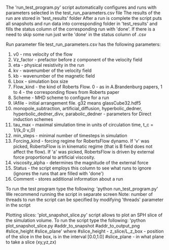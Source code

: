 The 'run_test_program.py' script automatically configures and runs with parameters selected in the test_run_parameters.csv file
The results of the run are stored in 'test_results' folder
After a run is complete the script puts all snapshots and run data into corresponding folder in 'test_results' and fills the status column of the corresponding run with 'done'. If there is a need to skip some run just write 'done' in the status column of .csv

Run parameter file 
test_run_parameters.csv has the following parameters:
1) v0 - rms velocity of the flow
2) Vz_factor - prefactor before z component of the velocity field
3) eta - physical resistivity in the run
4) kv - wavenumber of the velocity field
5) kb - wavenumber of the magnetic field
6) Lbox - simulation box size
7) Flow_kind - the kind of Roberts Flow. 0 - as in A.Brandenburg papers, 1 to 4 - the corresponding flows from Roberts paper
8) Scheme - MHD scheme to configure for a run
9) IAfile - initial arrangement file. g32 means glassCube32.hdf5
10) monopole_subtraction, artificial_diffusion, hyperbolic_dedner, hyperbolic_dedner_divv, parabolic_dedner - parameters for Direct induction schemes
11) tau_max - maximal simulation time in units of circulation time, t_c = 1/(k_0 v_0)
12) min_steps - minimal number of timesteps in simulation
13) Forcing_kind - forcing regime for RobertsFlow dynamo. If 'v' was picked, RobertsFlow is in kinematic regime (that is B field does not affect the flow). If 'a' was picked, RobertsFlow is driven by external force proportional to artificial viscosity.
14) viscosity_alpha - determines the magnitude of the external force
15) Status - the script employs this column to see what runs to ignore (ignores the runs that are filled with 'done')
16) Comment - stores additional information about a run

To run the test program type the following:
'python run_test_program.py'
We recommend running the script in separate screen
Note: number of threads to run the script can be specified by modifying 'threads' parameter in the script

Plotting slices:
'plot_snapshot_slice.py' script allows to plot an SPH slice of the simulation volume. To run the script type the following:
'python plot_snapshot_slice.py #addr_to_snapshot #addr_to_output_png #slice_height #slice_plane'
where #slice_height - z_slice/L_z_box - position of the slice in the box, is in the interval [0.0,1.0]
#slice_plane - in what plane to take a slice (xy,yz,zx)



